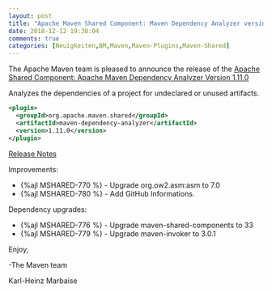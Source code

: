 ```yaml
---
layout: post
title: "Apache Maven Shared Component: Maven Dependency Analyzer version 1.11.0 Released"
date: 2018-12-12 19:38:04
comments: true
categories: [Neuigkeiten,BM,Maven,Maven-Plugins,Maven-Shared]
---
```

The Apache Maven team is pleased to announce the release of the 
[Apache Shared Component: Apache Maven Dependency Analyzer Version 1.11.0](http://maven.apache.org/shared/maven-dependency-analyzer/)

Analyzes the dependencies of a project for undeclared or unused artifacts.

``` xml
<plugin>
  <groupId>org.apache.maven.shared</groupId>
  <artifactId>maven-dependency-analyzer</artifactId>
  <version>1.11.0</version>
</plugin>
```

<!-- more -->

[Release Notes](https://issues.apache.org/jira/secure/ReleaseNote.jspa?projectId=12317922&version=12344434)

Improvements:

 * {%ajl MSHARED-770 %} - Upgrade org.ow2.asm:asm to 7.0
 * {%ajl MSHARED-780 %} - Add GitHub Informations.

Dependency upgrades:

 * {%ajl MSHARED-776 %} - Upgrade maven-shared-components to 33
 * {%ajl MSHARED-779 %} - Upgrade maven-invoker to 3.0.1

Enjoy,

-The Maven team

Karl-Heinz Marbaise
